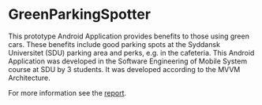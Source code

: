 # GreenParkingSpotter

This prototype Android Application provides benefits to those using green cars. These benefits include good parking spots at the Syddansk Universitet (SDU) parking area and perks, e.g. in the cafeteria.
This Android Application was developed in the Software Engineering of Mobile System course at SDU by 3 students.
It was developed according to the MVVM Architecture.

For more information see the <a href="https://jankramer.me/index.php/s/ymiWtWzSRaEBFqP">report</a>.
